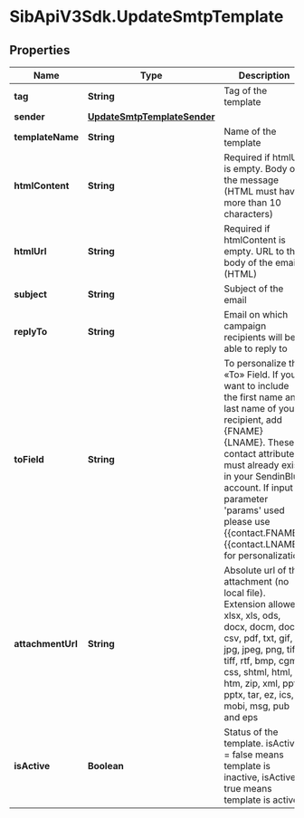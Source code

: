 # SibApiV3Sdk.UpdateSmtpTemplate

## Properties
Name | Type | Description | Notes
------------ | ------------- | ------------- | -------------
**tag** | **String** | Tag of the template | [optional] 
**sender** | [**UpdateSmtpTemplateSender**](UpdateSmtpTemplateSender.md) |  | [optional] 
**templateName** | **String** | Name of the template | [optional] 
**htmlContent** | **String** | Required if htmlUrl is empty. Body of the message (HTML must have more than 10 characters) | [optional] 
**htmlUrl** | **String** | Required if htmlContent is empty. URL to the body of the email (HTML) | [optional] 
**subject** | **String** | Subject of the email | [optional] 
**replyTo** | **String** | Email on which campaign recipients will be able to reply to | [optional] 
**toField** | **String** | To personalize the «To» Field. If you want to include the first name and last name of your recipient, add {FNAME} {LNAME}. These contact attributes must already exist in your SendinBlue account. If input parameter &#39;params&#39; used please use {{contact.FNAME}} {{contact.LNAME}} for personalization | [optional] 
**attachmentUrl** | **String** | Absolute url of the attachment (no local file). Extension allowed: xlsx, xls, ods, docx, docm, doc, csv, pdf, txt, gif, jpg, jpeg, png, tif, tiff, rtf, bmp, cgm, css, shtml, html, htm, zip, xml, ppt, pptx, tar, ez, ics, mobi, msg, pub and eps | [optional] 
**isActive** | **Boolean** | Status of the template. isActive &#x3D; false means template is inactive, isActive &#x3D; true means template is active | [optional] 


